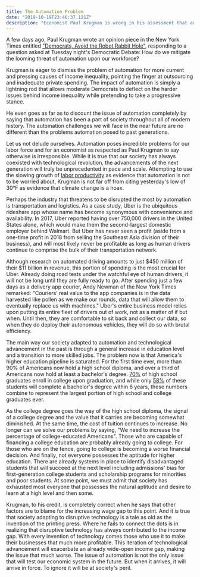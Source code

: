```yaml
---
title: The Automation Problem
date: "2019-10-19T23:46:37.121Z"
description: "Economist Paul Krugman is wrong in his assessment that automation is a fake problem."
---
```


A few days ago, Paul Krugman wrote an opinion piece in the New York Times entitled <a href="https://www.nytimes.com/2019/10/17/opinion/democrats-automation.html?rref=collection%2Fbyline%2Fpaul-krugman" target="_blank">"Democrats, Avoid the Robot Rabbit Hole"</a>, responding to a question asked at Tuesday night's Democratic Debate: How do we mitigate the looming threat of automation upon our workforce?

Krugman is eager to dismiss the problem of automation for more current and pressing causes of income inequality, pointing the finger at outsourcing and inadequate private spending. The impact of automation is simply a lightning rod that allows moderate Democrats to deflect on the harder issues behind income inequality while pretending to take a progressive stance. 

He even goes as far as to discount the issue of automation completely by saying that automation has been a part of society throughout all of modern history. The automation challenges we will face in the near future are no different than the problems automation posed to past generations. 

Let us not delude ourselves. Automation poses incredible problems for our labor force and for an economist as respected as Paul Krugman to say otherwise is irresponsible. While it is true that our society has always coexisted with technological revolution, the advancements of the next generation will truly be unprecedented in pace and scale. Attempting to use the slowing growth of <a href="https://www.bls.gov/lpc/" target="_blank">labor productivity</a> as evidence that automation is not to be worried about, Krugman is not far off from citing yesterday's low of 30&deg;F as evidence that climate change is a hoax.

Perhaps the industry that threatens to be disrupted the most by automation is transportation and logistics. As a case study, Uber is the ubiquitous rideshare app whose name has become synonymous with convenience and availability. In 2017, Uber reported having over 750,000 drivers in the United States alone, which would make them the second-largest domestic employer behind Walmart. But Uber has never seen a profit (aside from a one-time profit in 2018 from selling the Southeast Asia division of their business), and will most likely never be profitable as long as human drivers continue to comprise the bulk of their transportation network. 

Although research on automated driving amounts to just $450 million of their $11 billion in revenue, this portion of spending is the most crucial for Uber. Already doing road tests under the watchful eye of human drivers, it will not be long until they are fully ready to go. After spending just a few days as a delivery app courier, Andy Newman of the New York Times remarked: "Couriers’ real value to the app companies is in the data harvested like pollen as we make our rounds, data that will allow them to eventually replace us with machines." Uber's entire business model relies upon putting its entire fleet of drivers out of work, not as a matter of if but when. Until then, they are comfortable to sit back and collect our data, so when they do deploy their autonomous vehicles, they will do so with brutal efficiency.

The main way our society adapted to automation and technological advancement in the past is through a general increase in education level and a transition to more skilled jobs. The problem now is that America's higher education pipeline is saturated. For the first time ever, more than 90% of Americans now hold a high school diploma, and over a third of Americans now hold at least a bachelor's degree. <a href="https://www.bls.gov/news.release/hsgec.nr0.htm" target="_blank">70%</a> of high school graduates enroll in college upon graduation, and while only <a href="https://www.npr.org/2019/03/13/681621047/college-completion-rates-are-up-but-the-numbers-will-still-surprise-you" target="_blank">58%</a> of these students will complete a bachelor's degree within 6 years, these numbers combine to represent the largest portion of high school and college graduates ever.

As the college degree goes the way of the high school diploma, the signal of a college degree and the value that it carries are becoming somewhat diminished. At the same time, the cost of tuition continues to increase. No longer can we solve our problems by saying, "We need to increase the percentage of college-educated Americans". Those who are capable of financing a college education are probably already going to college. For those who are on the fence, going to college is becoming a worse financial decision. And finally, not everyone possesses the aptitude for higher education. There are already systems in place to identify disadvantaged students that will succeed at the next level including admissions' bias for first-generation college students and scholarship programs for minorities and poor students. At some point, we must admit that society has exhausted most everyone that possesses the natural aptitude and desire to learn at a high level and then some.

Krugman, to his credit, is completely correct when he says that other factors are to blame for the increasing wage gap to this point. And it *is* true that society adapting to disruptive technology is a tale as old as the invention of the printing press. Where he fails to connect the dots is in realizing that disruptive technology has always contributed to the income gap. With every invention of technology comes those who use it to make their businesses that much more profitable. This iteration of technological advancement will exacerbate an already wide-open income gap, making the issue that much worse. The issue of automation is not the only issue that will test our economic system in the future. But when it arrives, it will arrive in force. To ignore it will be at society's peril.


<!--One of the less discussed parts of Tuesday’s Democratic debate was the exchange that took place over automation and how to deal with it. But it’s worth focusing on that exchange, because it was interesting — by which I mean depressing. CNN’s Erin Burnett, one of the moderators, asked a bad question, and the debaters by and large — with the perhaps surprising exception of Bernie Sanders — gave pretty bad answers.

So let me make a plea to the Democrats: Please don’t go down the robot rabbit hole.

Burnett declared that a recent study shows that “about a quarter of U.S. jobs could be lost to automation in just the next 10 years.” What the study actually says is less alarming: It finds that a quarter of U.S. jobs will face “high exposure to automation over the next several decades.” 

But if you think even that sounds bad, ask yourself the following question: When, in modern history, has something like that statement not been true?

After all, in the late 1940s America had about seven million farmers and around 12 million production workers in manufacturing. Machinery could and did take over much of the work those Americans were doing — and people at the time wondered where the new jobs would come from. If you think that concerns about automation are somehow new, bear in mind that Kurt Vonnegut’s novel “Player Piano,” envisioning a dystopian future in which machines have taken away all the jobs, was published in … 1952.

Yet the generation that followed was a golden age for American workers, who saw dramatic increases in their income, with many entering a rapidly growing middle class.

You might say that this time is different, because the pace of technological change is so much faster. But that’s not what the data say. On the contrary, worker productivity — which is how we measure the extent to which workers are being replaced by machines — has lately been growing much more slowly than in the past; it rose less than half as much from 2007 to 2018 as it did over the previous 11 years.

Which makes you wonder what Andrew Yang is talking about. Yang has based his whole campaign on the premise that automation is destroying jobs en masse and that the answer is to give everyone a stipend — one that would fall far short of what decent jobs pay. As far as I can tell, he’s offering an inadequate solution to an imaginary problem, which is in a way kind of impressive.

Let me also give a shout-out to Joe Biden, who echoed Yang’s talk about a “fourth industrial revolution.” More on that in a minute.

[For an even deeper look at what’s on Paul Krugman’s mind, sign up for his weekly newsletter.]

Elizabeth Warren questioned Burnett’s premise, saying that the principal reason we’re losing jobs is trade policy that has encouraged jobs to move overseas. This claim was slammed by the fact-checkers at The Associated Press, who declared that automation was the “primary culprit” in manufacturing job loss between 2000 and 2010. As it happens, Warren was more right than the supposed fact-checkers; reasonable estimates say that trade was responsible for a large share of manufacturing job loss in the decade before the Great Recession.

Warren was surely wrong to suggest, however, that changing trade policy would do much to bring good jobs back. She got onto much sounder footing when she moved on to her wider agenda of tackling inequality and the power of the wealthy.

The best answer, as I said, came from Sanders. No, I don’t support his proposed job guarantee, which probably isn’t workable. But he was right to say that there’s plenty of work to do in America, and right to call for large-scale public investment, which even mainstream economists have been advocating as a response to persistent economic weakness.

Why? Because the persistent weakness — yes, we have low unemployment at the moment, but thanks only to extremely low interest rates, and we’re very poorly prepared for the next recession — isn’t about automation; it’s about inadequate private spending.

So what’s with the fixation on automation? It may be inevitable that many tech guys like Yang believe that what they and their friends are doing is epochal, unprecedented and changes everything, even if history begs to differ. But more broadly, as I’ve argued in the past, for a significant part of the political and media establishment, robot-talk — i.e., technological determinism — is in effect a diversionary tactic.

That is, blaming robots for our problems is both an easy way to sound trendy and forward-looking (hence Biden talking about the fourth industrial revolution) and an excuse for not supporting policies that would address the real causes of weak growth and soaring inequality.

So harping on the dangers of automation, while it may sound tough-minded, is in practice a sort of escapist fantasy for centrists who don’t want to confront truly hard questions. And progressives like Warren and Sanders who reject technological determinism and face up to the political roots of our problems are, on this issue at least, the actual hardheaded realists in the room.

Other Democrats should follow their lead. They should focus on the real issues, and not get sidetracked by the pseudo-issue of automation.

The Times is committed to publishing a diversity of letters to the editor. We’d like to hear what you think about this or any of our articles. Here are some tips. And here’s our email: letters@nytimes.com.

Follow The New York Times Opinion section on Facebook, Twitter (@NYTopinion) and Instagram.-->